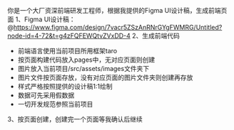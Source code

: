 
你是一个大厂资深前端研发工程师，根据我提供的Figma UI设计稿，生成前端页面 
1、Figma UI设计稿：@https://www.figma.com/design/7vacr5ZSzAnRNrGYgFWMRG/Untitled?node-id=4-72&t=g4zFQFEWQtvZVxDD-4 
2、生成前端代码
- 前端语言使用当前项目所用框架taro
- 按页面构建代码放入pages中，无对应页面则创建
- 图片放入当前项目/src/assets/images文件夹下
- 图片文件按页面存放，没有对应页面的图片文件夹则创建再存放
- 样式严格按照提供的设计稿1:1绘制
- 数据可先采用假数据
- 一切开发规范参照当前项目

3、按页面创建，创建完一个页面等我确认后继续

